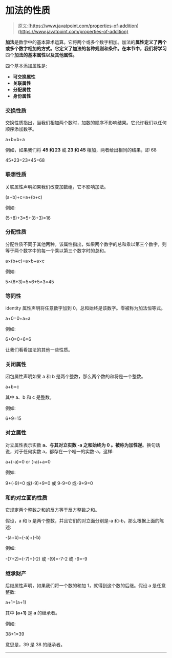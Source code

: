 # 加法的性质

> 原文:[https://www.javatpoint.com/properties-of-addition](https://www.javatpoint.com/properties-of-addition)

**加法**是数学中的基本算术运算。它将两个或多个数字相加。加法的**属性定义了两个或多个数字相加的方式。它定义了加法的各种规则和条件。在本节中，我们将学习**四个**加法的基本属性以及其他属性。**

四个基本添加属性是:

*   **可交换属性**
*   **关联属性**
*   **分配属性**
*   **身份属性**

### 交换性质

交换性质指出，当我们相加两个数时，加数的顺序不影响结果。它允许我们以任何顺序添加数字。

a+b=b+a

例如，如果我们将 **45 和 23** 或 **23 和 45** 相加，两者给出相同的结果，即 68

45+23=23+45=68

### 联想性质

关联属性声明如果我们改变加数组，它不影响加法。

(a+b)+c=a+(b+c)

例如:

(5+8)+3=5+(8+3)=16

### 分配性质

分配性质不同于其他两种。该属性指出，如果两个数字的总和乘以第三个数字，则等于两个数字中的每一个乘以第三个数字时的总和。

a×(b+c)=a×b+a×c

例如:

5×(6+3)=5×6+5×3=45

### 等同性

identity 属性声明将任意数字加到 0，总和始终是该数字。零被称为加法恒等式。

a+0=0+a=a

例如:

6+0=0+6=6

让我们看看加法的其他一些性质。

### 关闭属性

闭包属性声明如果 a 和 b 是两个整数，那么两个数的和将是一个整数。

a+b=c

其中 a、b 和 c 是整数。

例如:

6+9=15

### 对立属性

对立属性表示实数 **a、**与其对立实数 **-a** 之和始终为 **0** 。被称为**加性逆**。换句话说，对于任何实数 a，都存在一个唯一的实数-a，这样:

a+(-a)=0 or (-a)+a=0

例如:

9+(-9)=0 或(-9)+9=0
或
9-9=0 或-9+9=0

### 和的对立面的性质

它规定两个整数之和的反方等于反方整数之和。

假设，a 和 b 是两个整数，并且它们的对立面分别是-a 和-b，那么根据上面的陈述:

-(a+b)=(-a)+(-b)

例如:

-(7+2)=(-7)+(-2)
或
-(9)=-7-2
或
-9=-9

### 继承财产

后继属性声明，如果我们将一个数的和加 1，就得到这个数的后继。假设 a 是任意整数:

a+1=(a+1)

其中 **(a+1)** 是 **a** 的继承者。

例如:

38+1=39

意思是，39 是 38 的继承者。

* * *